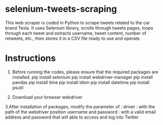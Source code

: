 # selenium-tweets-scraping
This web scraper is coded in Python to scrape tweets related to the car brand Tesla. It uses Selenium library, scrolls through tweets pages, loops through each tweet and extracts username, tweet content, number of retweets, etc., then stores it in a CSV file ready to use and operate.

# Instructions
1. Before running the codes, please ensure that the required packages are installed.
pip install selenium
pip install webdriver-manager
pip install pandas
pip install time
pip install tdsm
pip install datetime
pip install psutil

2. Download your browser webdriver

3.After installation of packages, modify the parameter of : 
driver : with the path of the webdriver position
username and  password : with a valid email address and password that will able to access and log into Twitter
